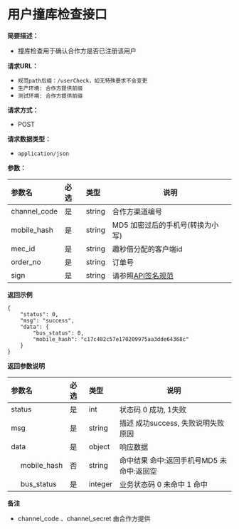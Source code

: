 # 用户撞库检查接口

**简要描述：** 

- 撞库检查用于确认合作方是否已注册该用户

**请求URL：** 
- ` 规范path后缀：/userCheck，如无特殊要求不会变更 `
-  `生产环境: 合作方提供前缀`
-  `测试环境: 合作方提供前缀`


**请求方式：**
- POST 

**请求数据类型：** 
- `application/json`

**参数：** 

| 参数名      | 必选   | 类型     | 说明   |
| :------- | :--- | :----- | ---- |
| channel_code | 是    | string | 合作方渠道编号  |
| mobile_hash | 是    | string | MD5 加密过后的手机号(转换为小写)   |
| mec_id | 是    | string | 趣秒借分配的客户端id   |
| order_no     | 是    | string | 订单号   |
| sign | 是    | string |请参照[API签名规范](/api/sign)|

 **返回示例**
``` 
{
    "status": 0,
    "msg": "success",
    "data": {
        "bus_status": 0,
        "mobile_hash": "c17c402c57e170209975aa3dde64368c"
    }
}
```

 **返回参数说明** 

| 参数名   | 必选    | 类型   | 说明                   |
| :------ | :--- | :--- | -------------------- |
| status|  是 | int  | 状态码 0 成功, 1失败 |
| msg|  是 |  string  | 描述 成功success, 失败说明失败原因 |
| data|  是 | object  | 响应数据 |
| &nbsp;&nbsp;&nbsp;&nbsp;&nbsp;mobile_hash|  否 | string  | 命中结果 命中:返回手机号MD5  未命中:返回空  |
| &nbsp;&nbsp;&nbsp;&nbsp;&nbsp;bus_status|  是 | integer  | 业务状态码 0 未命中  1 命中  |


 **备注** 

- channel_code 、channel_secret	由合作方提供
